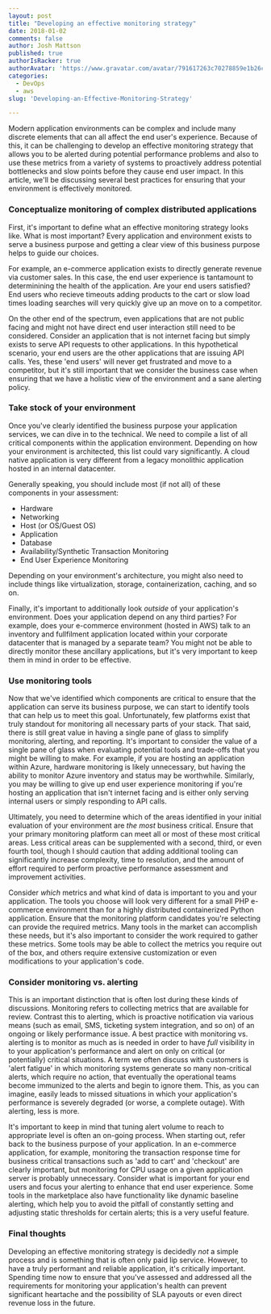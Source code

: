 ```yaml
---
layout: post
title: "Developing an effective monitoring strategy"
date: 2018-01-02
comments: false
author: Josh Mattson
published: true
authorIsRacker: true
authorAvatar: 'https://www.gravatar.com/avatar/791617263c70278859e1b26c15d13eab'
categories:
  - DevOps
  - aws
slug: 'Developing-an-Effective-Monitoring-Strategy' 

---
```


Modern application environments can be complex and include many discrete elements that can all affect the end user's experience.  Because of this, it can be challenging to develop an effective monitoring strategy that allows you to be alerted during potential performance problems and also to use these metrics from a variety of systems to proactively address potential bottlenecks and slow points before they cause end user impact.  In this article, we'll be discussing several best practices for ensuring that your environment is effectively monitored.

<!--more-->

### Conceptualize monitoring of complex distributed applications

First, it's important to define what an effective monitoring strategy looks like.  What is most important?  Every application and environment exists to serve a business purpose and getting a clear view of this business purpose helps to guide our choices.

For example, an e-commerce application exists to directly generate revenue via customer sales.  In this case, the end user experience is tantamount to determinining the health of the application.  Are your end users satisfied?  End users who recieve timeouts adding products to the cart or slow load times loading searches will very quickly give up an move on to a competitor.

On the other end of the spectrum, even applications that are not public facing and might not have direct end user interaction still need to be considered.  Consider an application that is not internet facing but simply exists to serve API requests to other applications.  In this hypothetical scenario, your end users are the other applications that are issuing API calls.  Yes, these 'end users' will never get frustrated and move to a competitor, but it's still important that we consider the business case when ensuring that we have a holistic view of the environment and a sane alerting policy.

### Take stock of your environment

Once you've clearly identified the business purpose your application services, we can dive in to the technical.  We need to compile a list of all critical components within the application environment.  Depending on how your environment is architected, this list could vary significantly.  A cloud native application is very different from a legacy monolithic application hosted in an internal datacenter.

Generally speaking, you should include most (if not all) of these components in your assessment:

* Hardware
* Networking
* Host (or OS/Guest OS)
* Application
* Database
* Availability/Synthetic Transaction Monitoring
* End User Experience Monitoring

Depending on your environment's architecture, you might also need to include things like virtualization, storage, containerization, caching, and so on.

Finally, it's important to additionally look _outside_ of your application's environment.  Does your application depend on any third parties?  For example, does your e-commerce environment (hosted in AWS) talk to an inventory and fullfilment application located within your corporate datacenter that is managed by a separate team?  You might not be able to directly monitor these ancillary applications, but it's very important to keep them in mind in order to be effective.

### Use monitoring tools

Now that we've identified which components are critical to ensure that the application can serve its business purpose, we can start to identify tools that can help us to meet this goal.  Unfortunately, few platforms exist that truly standout for monitoring all necessary parts of your stack.  That said, there is still great value in having a single pane of glass to simplify monitoring, alerting, and reporting.  It's important to consider the value of a single pane of glass when evaluating potential tools and trade-offs that you might be willing to make.  For example, if you are hosting an application within Azure, hardware monitoring is likely unnecessary, but having the ability to monitor Azure inventory and status may be worthwhile.  Similarly, you may be willing to give up end user experience monitoring if you're hosting an application that isn't internet facing and is either only serving internal users or simply responding to API calls.

Ultimately, you need to determine which of the areas identified in your initial evaluation of your environment are _the most_ business critical.  Ensure that your primary monitoring platform can meet all or most of these most critical areas.  Less critical areas can be supplemented with a second, third, or even fourth tool, though I should caution that adding additional tooling can significantly increase complexity, time to resolution, and the amount of effort required to perform proactive performance assessment and improvement activities.

Consider _which_ metrics and what kind of data is important to you and your application.  The tools you choose will look very different for a small PHP e-commerce environment than for a highly distributed containerized Python application.  Ensure that the monitoring platform candidates you're selecting can provide the required metrics.  Many tools in the market can accomplish these needs, but it's also important to consider the work required to gather these metrics.  Some tools may be able to collect the metrics you require out of the box, and others require extensive customization or even modifications to your application's code.

### Consider  monitoring vs. alerting

This is an important distinction that is often lost during these kinds of discussions.  Monitoring refers to collecting metrics that are available for review.  Contrast this to alerting, which is proactive notification via various means (such as email, SMS, ticketing system integration, and so on) of an ongoing or likely performance issue.  A best practice with monitoring vs. alerting is to monitor as much as is needed in order to have _full_ visibility in to your application's performance and alert on only on critical (or potentially) critical situations.  A term we often discuss with customers is 'alert fatigue' in which monitoring systems generate so many non-critical alerts, which require no action, that eventually the operational teams become immunized to the alerts and begin to ignore them.  This, as you can imagine, easily leads to missed situations in which your application's performance is severely degraded (or worse, a complete outage).  With alerting, less is more.

It's important to keep in mind that tuning alert volume to reach to appropriate level is often an on-going process.  When starting out, refer back to the business purpose of your application.  In an e-commerce application, for example, monitoring the transaction response time for business critical transactions such as 'add to cart' and 'checkout' are clearly important, but monitoring for CPU usage on a given application server is probably unnecessary.  Consider what is important for your end users and focus your alerting to enhance that end user experience.  Some tools in the marketplace also have functionality like dynamic baseline alerting, which help you to avoid the pitfall of constantly setting and adjusting static thresholds for certain alerts; this is a very useful feature.

### Final thoughts

Developing an effective monitoring strategy is decidedly _not_ a simple process and is something that is often only paid lip service.  However, to have a truly performant and reliable application, it's critically important.  Spending time now to ensure that you've assessed and addressed all the requirements for monitoring your application's health can prevent significant heartache and the possibility of SLA payouts or even direct revenue loss in the future.
